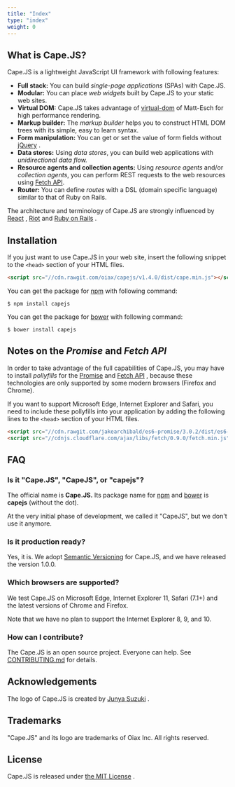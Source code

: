 ```yaml
---
title: "Index"
type: "index"
weight: 0
---
```


<a class="anchor" id="what-is"></a>
## What is Cape.JS?

Cape.JS is a lightweight JavaScript UI framework with following features:

* **Full stack:** You can build *single-page applications* (SPAs) with Cape.JS.
* **Modular:** You can place *web widgets* built by Cape.JS to your static web sites.
* **Virtual DOM:** Cape.JS takes advantage of
[virtual-dom](https://github.com/Matt-Esch/virtual-dom) <i class="fa fa-external-link"></i>
of Matt-Esch for high performance rendering.
* **Markup builder:** The *markup builder* helps you to construct HTML DOM trees
with its simple, easy to learn syntax.
* **Form manipulation:** You can get or set the value of form fields
without [jQuery](https://jquery.com/) <i class="fa fa-external-link"></i>.
* **Data stores:** Using *data stores*, you can build web applications
with *unidirectional data flow.*
* **Resource agents and collection agents:** Using *resource agents* and/or
*collection agents*, you can perform REST requests
to the web resources using [Fetch API](https://developer.mozilla.org/en/docs/Web/API/Fetch_API).
* **Router:** You can define *routes* with a DSL (domain specific language)
similar to that of Ruby on Rails.

The architecture and terminology of Cape.JS are strongly influenced by
[React](https://github.com/facebook/react) <i class="fa fa-external-link"></i>,
[Riot](https://github.com/muut/riotjs) <i class="fa fa-external-link"></i>
and [Ruby on Rails](https://github.com/rails/rails) <i class="fa fa-external-link"></i>.

<a class="anchor" id="installation"></a>
## Installation

If you just want to use Cape.JS in your web site, insert the following snippet
to the `<head>` section of your HTML files.

```html
<script src="//cdn.rawgit.com/oiax/capejs/v1.4.0/dist/cape.min.js"></script>
```

You can get the package for [npm](https://www.npmjs.com/) <i class="fa fa-external-link"></i> with following command:

```
$ npm install capejs
```

You can get the package for [bower](http://bower.io/) <i class="fa fa-external-link"></i> with following command:

```
$ bower install capejs
```

## Notes on the _Promise_ and _Fetch API_

In order to take advantage of the full capabilities of Cape.JS,
you may have to install _pollyfills_ for
the [Promise](https://developer.mozilla.org/en/docs/Web/JavaScript/Reference/Global_Objects/Promise)
<i class="fa fa-external-link"></i>
and [Fetch API](https://developer.mozilla.org/en/docs/Web/API/Fetch_API)
<i class="fa fa-external-link"></i>,
because these technologies are only supported by some modern browsers (Firefox and Chrome).

If you want to support Microsoft Edge, Internet Explorer and Safari,
you need to include these pollyfills into your application
by adding the following lines to the `<head>` section of your HTML files.

```html
<script src="//cdn.rawgit.com/jakearchibald/es6-promise/3.0.2/dist/es6-promise.min.js"></script>
<script src="//cdnjs.cloudflare.com/ajax/libs/fetch/0.9.0/fetch.min.js"></script>
```


<a class="anchor" id="faq"></a>
## FAQ

### Is it "Cape.JS", "CapeJS", or "capejs"?

The official name is **Cape.JS.**
Its package name for [npm](https://www.npmjs.com) <i class="fa fa-external-link"></i>
and [bower](http://bower.io) <i class="fa fa-external-link"></i> is **capejs** (without the dot).

At the very initial phase of development, we called it "CapeJS", but
we don't use it anymore.

### Is it production ready?

Yes, it is.
We adopt [Semantic Versioning](http://semver.org/) <i class="fa fa-external-link"></i> for Cape.JS,
and we have released the version 1.0.0.

### Which browsers are supported?

We test Cape.JS on Microsoft Edge, Internet Explorer 11, Safari (7.1+) and the latest versions of Chrome and Firefox.

Note that we have no plan to support the Internet Explorer 8, 9, and 10.


### How can I contribute?

The Cape.JS is an open source project. Everyone can help.
See [CONTRIBUTING.md](https://github.com/oiax/capejs/CONTRIBUTING.md)
<i class="fa fa-external-link"></i>for details.

<h2 id="acknowledgements">Acknowledgements</h2>

The logo of Cape.JS is created by
[Junya Suzuki](https://github.com/junya-suzuki) <i class="fa fa-external-link"></i>.

<h2 id="trademarks">Trademarks</h2>

"Cape.JS" and its logo are trademarks of Oiax Inc. All rights reserved.

<h2 id="license">License</h2>

Cape.JS is released under
[the MIT License](https://github.com/oiax/capejs/LICENSE) <i class="fa fa-external-link"></i>.
